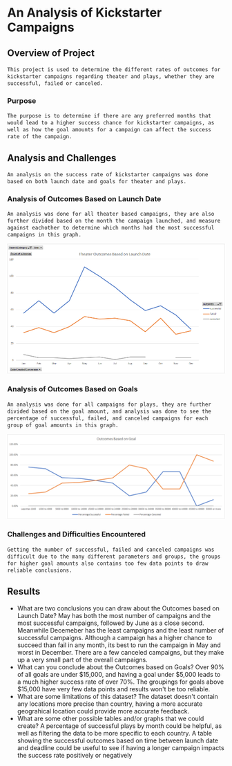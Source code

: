 # An Analysis of Kickstarter Campaigns

## Overview of Project
    This project is used to determine the different rates of outcomes for kickstarter campaigns regarding theater and plays, whether they are successful, failed or canceled.
### Purpose
    The purpose is to determine if there are any preferred months that would lead to a higher success chance for kickstarter campaigns, as well as how the goal amounts for a campaign can affect the success rate of the campaign. 
## Analysis and Challenges
    An analysis on the success rate of kickstarter campaigns was done based on both launch date and goals for theater and plays.
### Analysis of Outcomes Based on Launch Date
    An analysis was done for all theater based campaigns, they are also further divided based on the month the campaign launched, and measure against eachother to determine which months had the most successful campaigns in this graph. 
    
![](/images/Theater_Outcomes_VS_Launch.png)
### Analysis of Outcomes Based on Goals
    An analysis was done for all campaigns for plays, they are further divided based on the goal amount, and analysis was done to see the percentage of successful, failed, and canceled campaigns for each group of goal amounts in this graph. 
    
![](/images/Outcomes_VS_Goals.png)
### Challenges and Difficulties Encountered
    Getting the number of successful, failed and canceled campaigns was difficult due to the many different parameters and groups, the groups for higher goal amounts also contains too few data points to draw reliable conclusions.
## Results

- What are two conclusions you can draw about the Outcomes based on Launch Date?
    May has both the most number of campaigns and the most successful campaigns, followed by June as a close second. Meanwhile Decemeber has the least campaigns and the least number of successful campaigns.
    Although a campaign has a higher chance to succeed than fail in any month, its best to run the campaign in May and worst in December. There are a few canceled campaigns, but they make up a very small part of the overall campaigns.
- What can you conclude about the Outcomes based on Goals?
    Over 90% of all goals are under $15,000, and having a goal under $5,000 leads to a much higher success rate of over 70%. The groupings for goals above $15,000 have very few data points and results won't be too reliable.
- What are some limitations of this dataset?
    The dataset doesn't contain any locations more precise than country, having a more accurate geograhical location could provide more accurate feedback. 
- What are some other possible tables and/or graphs that we could create?
    A percentage of successful plays by month could be helpful, as well as filtering the data to be more specific to each country. A table showing the successful outcomes based on time between launch date and deadline could be useful to see if having a longer campaign impacts the success rate positively or negatively
